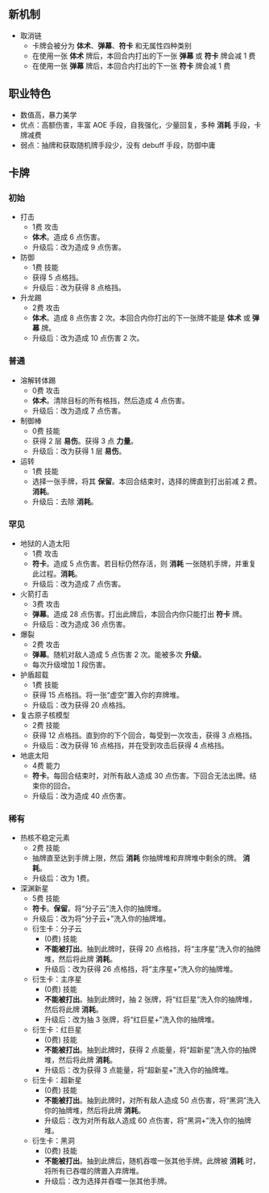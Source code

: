 ## 新机制

- 取消链
	- 卡牌会被分为 **体术**、**弹幕**、**符卡** 和无属性四种类别
	- 在使用一张 **体术** 牌后，本回合内打出的下一张 **弹幕** 或 **符卡** 牌会减 1 费
	- 在使用一张 **弹幕** 牌后，本回合内打出的下一张 **符卡** 牌会减 1 费

## 职业特色

- 数值高，暴力美学
- 优点：高额伤害，丰富 AOE 手段，自我强化，少量回复，多种 **消耗** 手段，卡牌减费
- 弱点：抽牌和获取随机牌手段少，没有 debuff 手段，防御中庸

## 卡牌

### 初始

- 打击
	- 1费 攻击
	- **体术**。造成 6 点伤害。
	- 升级后：改为造成 9 点伤害。
- 防御
	- 1费 技能
	- 获得 5 点格挡。
	- 升级后：改为获得 8 点格挡。
- 升龙踢
	- 2费 攻击
	- **体术**。造成 8 点伤害 2 次。本回合内你打出的下一张牌不能是 **体术** 或 **弹幕** 牌。
	- 升级后：改为造成 10 点伤害 2 次。

### 普通

- 溶解转体踢
	- 0费 攻击
	- **体术**。清除目标的所有格挡，然后造成 4 点伤害。
	- 升级后：改为造成 7 点伤害。
- 制御棒
	- 0费 技能
	- 获得 2 层 **易伤**。获得 3 点 **力量**。
	- 升级后：改为获得 1 层 **易伤**。
- 运转
	- 1费 技能
	- 选择一张手牌，将其 **保留**。本回合结束时，选择的牌直到打出前减 2 费。**消耗**。
	- 升级后：去除 **消耗**。

### 罕见

- 地狱的人造太阳
	- 1费 攻击
	- **符卡**。造成 5 点伤害。若目标仍然存活，则 **消耗** 一张随机手牌，并重复此过程。**消耗**。
	- 升级后：改为造成 7 点伤害。
- 火箭打击
	- 3费 攻击
	- **弹幕**。造成 28 点伤害。打出此牌后，本回合内你只能打出 **符卡** 牌。
	- 升级后：改为造成 36 点伤害。
- 爆裂
	- 2费 攻击
	- **弹幕**。随机对敌人造成 5 点伤害 2 次。能被多次 **升级**。
	- 每次升级增加 1 段伤害。
- 护盾超载
	- 1费 技能
	- 获得 15 点格挡。将一张“虚空”置入你的弃牌堆。
	- 升级后：改为获得 20 点格挡。
- 复古原子核模型
	- 2费 技能
	- 获得 12 点格挡。直到你的下个回合，每受到一次攻击，获得 3 点格挡。
	- 升级后：改为获得 16 点格挡，并在受到攻击后获得 4 点格挡。
- 地底太阳
	- 4费 能力
	- **符卡**。每回合结束时，对所有敌人造成 30 点伤害。下回合无法出牌。结束你的回合。
	- 升级后：改为造成 40 点伤害。

### 稀有

- 热核不稳定元素
	- 2费 技能
	- 抽牌直至达到手牌上限，然后 **消耗** 你抽牌堆和弃牌堆中剩余的牌。 **消耗**。
	- 升级后：改为 1费。
- 深渊新星
	- 5费 技能
	- **符卡**。**保留**。将“分子云”洗入你的抽牌堆。
	- 升级后：改为将“分子云+”洗入你的抽牌堆。
	- 衍生卡：分子云
		- (0费) 技能
		- **不能被打出**。抽到此牌时，获得 20 点格挡，将“主序星”洗入你的抽牌堆，然后将此牌 **消耗**。
		- 升级后：改为获得 26 点格挡，将“主序星+”洗入你的抽牌堆。
	- 衍生卡：主序星
		- (0费) 技能
		- **不能被打出**。抽到此牌时，抽 2 张牌，将“红巨星”洗入你的抽牌堆，然后将此牌 **消耗**。
		- 升级后：改为抽 3 张牌，将“红巨星+”洗入你的抽牌堆。
	- 衍生卡：红巨星
		- (0费) 技能
		- **不能被打出**。抽到此牌时，获得 2 点能量，将“超新星”洗入你的抽牌堆，然后将此牌 **消耗**。
		- 升级后：改为获得 3 点能量，将“超新星+”洗入你的抽牌堆。
	- 衍生卡：超新星
		- (0费) 技能
		- **不能被打出**。抽到此牌时，对所有敌人造成 50 点伤害，将“黑洞”洗入你的抽牌堆，然后将此牌 **消耗**。
		- 升级后：改为对所有敌人造成 60 点伤害，将“黑洞+”洗入你的抽牌堆。
	- 衍生卡：黑洞
		- (0费) 技能
		- **不能被打出**。抽到此牌后，随机吞噬一张其他手牌。此牌被 **消耗** 时，将所有已吞噬的牌置入弃牌堆。
		- 升级后：改为选择并吞噬一张其他手牌。